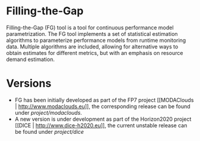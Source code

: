 # Filling-the-Gap

Filling-the-Gap (FG) tool is a tool for continuous performance model parametrization. The FG tool implements a set of statistical estimation algorithms to parameterize performance models from runtime monitoring data. Multiple algorithms are included, allowing for alternative ways to obtain estimates for different metrics, but with an emphasis on resource demand estimation. 

# Versions
* FG has been initially developed as part of the FP7 project [[MODAClouds | http://www.modaclouds.eu]], the corresponding release can be found under *project/modaclouds*.
* A new version is under development as part of the Horizon2020 project [[DICE | http://www.dice-h2020.eu]], the current unstable release can be found under *project/dice*
